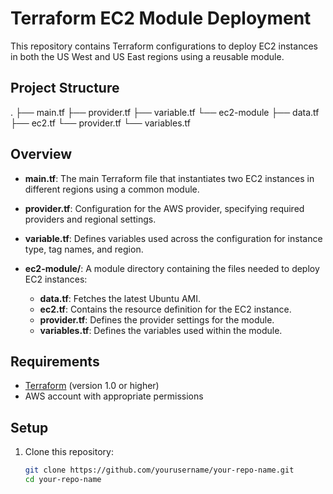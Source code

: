 ﻿# Terraform EC2 Module Deployment

This repository contains Terraform configurations to deploy EC2 instances in both the US West and US East regions using a reusable module.

## Project Structure

.
├── main.tf
├── provider.tf
├── variable.tf
└── ec2-module
    ├── data.tf
    ├── ec2.tf
    └── provider.tf
    └── variables.tf


## Overview

- **main.tf**: The main Terraform file that instantiates two EC2 instances in different regions using a common module.
  
- **provider.tf**: Configuration for the AWS provider, specifying required providers and regional settings.
  
- **variable.tf**: Defines variables used across the configuration for instance type, tag names, and region.
  
- **ec2-module/**: A module directory containing the files needed to deploy EC2 instances:
  
  - **data.tf**: Fetches the latest Ubuntu AMI.
  - **ec2.tf**: Contains the resource definition for the EC2 instance.
  - **provider.tf**: Defines the provider settings for the module.
  - **variables.tf**: Defines the variables used within the module.

## Requirements

- [Terraform](https://www.terraform.io/downloads.html) (version 1.0 or higher)
- AWS account with appropriate permissions

## Setup

1. Clone this repository:
   ```bash
   git clone https://github.com/yourusername/your-repo-name.git
   cd your-repo-name
